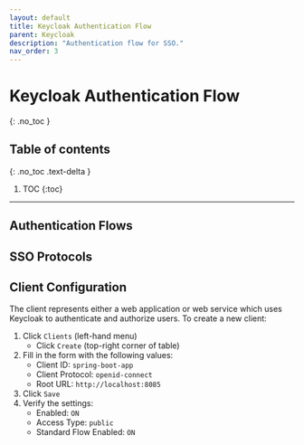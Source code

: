 ```yaml
---
layout: default
title: Keycloak Authentication Flow
parent: Keycloak
description: "Authentication flow for SSO."
nav_order: 3
---
```


# Keycloak Authentication Flow
{: .no_toc }

## Table of contents
{: .no_toc .text-delta }

1. TOC
{:toc}

---

## Authentication Flows

## SSO Protocols

## Client Configuration

The client represents either a web application or web service which uses Keycloak to authenticate and authorize users.
To create a new client: 
1. Click `Clients` (left-hand menu)
   * Click `Create` (top-right corner of table)
1. Fill in the form with the following values:
   * Client ID: `spring-boot-app`
   * Client Protocol: `openid-connect`
   * Root URL: `http://localhost:8085`
1. Click `Save`
1. Verify the settings:
   * Enabled: `ON`
   * Access Type: `public`
   * Standard Flow Enabled: `ON`


